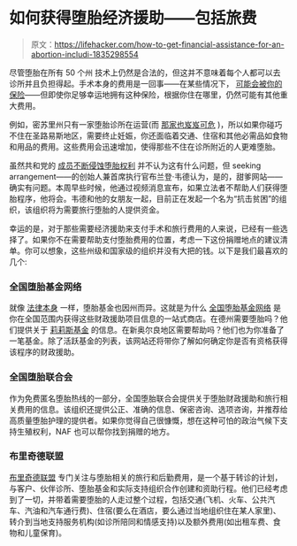 # 如何获得堕胎经济援助——包括旅费

> 原文：<https://lifehacker.com/how-to-get-financial-assistance-for-an-abortion-includi-1835298554>

尽管堕胎在所有 50 个州 技术上仍然是合法的，但这并不意味着每个人都可以去诊所并且负担得起。手术本身的费用是一回事——在某些情况下， [可能会被你的保险](https://www.plannedparenthood.org/learn/teens/ask-experts/how-much-does-an-abortion-cost)——但即使你足够幸运地拥有这种保险，根据你住在哪里，仍然可能有其他重大费用。



例如，密苏里州只有一家堕胎诊所在运营(而 [那家也岌岌可危](https://www.usnews.com/news/us/articles/2019-06-05/hearing-to-consider-fate-of-lone-missouri-abortion-clinic) )，所以如果你碰巧不住在圣路易斯地区，需要终止妊娠，你还面临着交通、住宿和其他必需品如食物和用品的费用。这些费用会迅速增加，使得那些不住在诊所附近的人更难堕胎。

虽然共和党的 [成员不断侵蚀堕胎权利](https://splinternews.com/know-the-enemy-1834813665) 并不认为这有什么问题，但 seeking arrangement——的创始人兼首席执行官布兰登·韦德认为，是的，甜爹网站——确实有问题。本周早些时候，他通过视频消息宣布，如果立法者不帮助人们获得堕胎程序，他将会。韦德和他的女朋友一起，目前正在发起一个名为“抗击贫困”的组织，该组织将为需要旅行堕胎的人提供资金。

幸运的是，对于那些需要经济援助来支付手术和旅行费用的人来说，已经有一些选择了。如果你不在需要帮助支付堕胎费用的位置，考虑一下这份捐赠地点的建议清单。你可以想象，这些州级和国家级的组织并没有大把的钱。以下是我们最喜欢的几个:

### 全国堕胎基金网络

就像 [法律本身](https://www.guttmacher.org/state-policy/explore/overview-abortion-laws) 一样，堕胎基金也因州而异。这就是为什么 [全国堕胎基金网络](https://abortionfunds.org/need-abortion/) 是你在全国范围内获得这些财政援助项目信息的一站式商店。在德州需要堕胎吗？他们提供关于 [莉莉斯基金](https://www.lilithfund.org/) 的信息。在新奥尔良地区需要帮助吗？他们也为你准备了一笔基金。除了活跃基金的列表，该网站还将带你了解如何确定你是否有资格获得该程序的财政援助。

### 全国堕胎联合会

作为免费匿名堕胎热线的一部分，全国堕胎联合会提供关于堕胎财政援助和旅行相关费用的信息。该组织还提供公正、准确的信息、保密咨询、选项咨询，并推荐给高质量堕胎护理的提供者。如果你觉得自己很慷慨，想在这种可怕的政治气候下支持生殖权利，NAF 也可以帮你找到捐赠的地方。

### 布里奇德联盟

[布里奇德联盟](https://brigidalliance.org/) 专门关注与堕胎相关的旅行和后勤费用，是一个基于转诊的计划，与客户、伙伴诊所、堕胎基金和实际支持组织合作创建和资助行程。他们已经考虑到了一切，并带着需要堕胎的人走过整个过程，包括交通(飞机、火车、公共汽车、汽油和汽车通行费)、住宿(要么在酒店，要么通过当地组织住在某人家里)、转介到当地支持服务机构(如诊所陪同和情感支持)以及额外费用(如出租车费、食物和儿童保育)。
